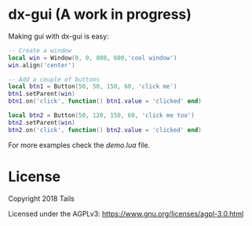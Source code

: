 # dx-gui (A work in progress)

Making gui with dx-gui is easy:

```lua
-- Create a window
local win = Window(0, 0, 800, 600,'cool window')
win.align('center')

-- Add a couple of buttons
local btn1 = Button(50, 50, 150, 60, 'click me')
btn1.setParent(win)
btn1.on('click', function() btn1.value = 'clicked' end)

local btn2 = Button(50, 120, 150, 60, 'click me too')
btn2.setParent(win)
btn2.on('click', function() btn2.value = 'clicked' end)
```

For more examples check the *demo.lua* file.

# License

Copyright 2018 Tails

Licensed under the AGPLv3: https://www.gnu.org/licenses/agpl-3.0.html
